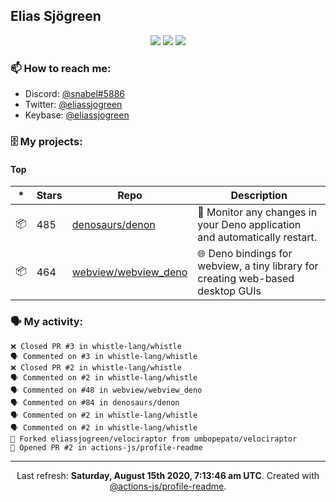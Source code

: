 ## Elias Sjögreen

<p align="center">
  <img src="https://img.shields.io/badge/🎂-dec. 2003-success" />
  <img src="https://img.shields.io/badge/🌎-Stockholm-informational" />
  <img src="https://img.shields.io/badge/👦-He/Him-informational" />
</p>

### 📫 How to reach me:

- Discord: [@snabel#5886](https://discord.com/users/267978757799673866)
- Twitter: [@eliassjogreen](https://twitter.com/eliassjogreen)
- Keybase: [@eliassjogreen](https://keybase.io/eliassjogreen)

### 🗄 My projects:

#### Top
|*|Stars|Repo|Description|
|---|---|---|---|
| 📦 | 485 | [denosaurs/denon](https://github.com/denosaurs/denon) | 👀 Monitor any changes in your Deno application and automatically restart. |
| 📦 | 464 | [webview/webview_deno](https://github.com/webview/webview_deno) | 🌐 Deno bindings for webview, a tiny library for creating web-based desktop GUIs |

### 🗣 My activity:

```
❌ Closed PR #3 in whistle-lang/whistle
🗣 Commented on #3 in whistle-lang/whistle
❌ Closed PR #2 in whistle-lang/whistle
🗣 Commented on #2 in whistle-lang/whistle
🗣 Commented on #48 in webview/webview_deno
🗣 Commented on #84 in denosaurs/denon
🗣 Commented on #2 in whistle-lang/whistle
🗣 Commented on #2 in whistle-lang/whistle
🍴 Forked eliassjogreen/velociraptor from umbopepato/velociraptor
💪 Opened PR #2 in actions-js/profile-readme
```

------------
<p align="center">Last refresh: <b>Saturday, August 15th 2020, 7:13:46 am UTC</b>. Created with <a href=https://github.com/marketplace/actions/profile-readme>@actions-js/profile-readme</a>.</p>
